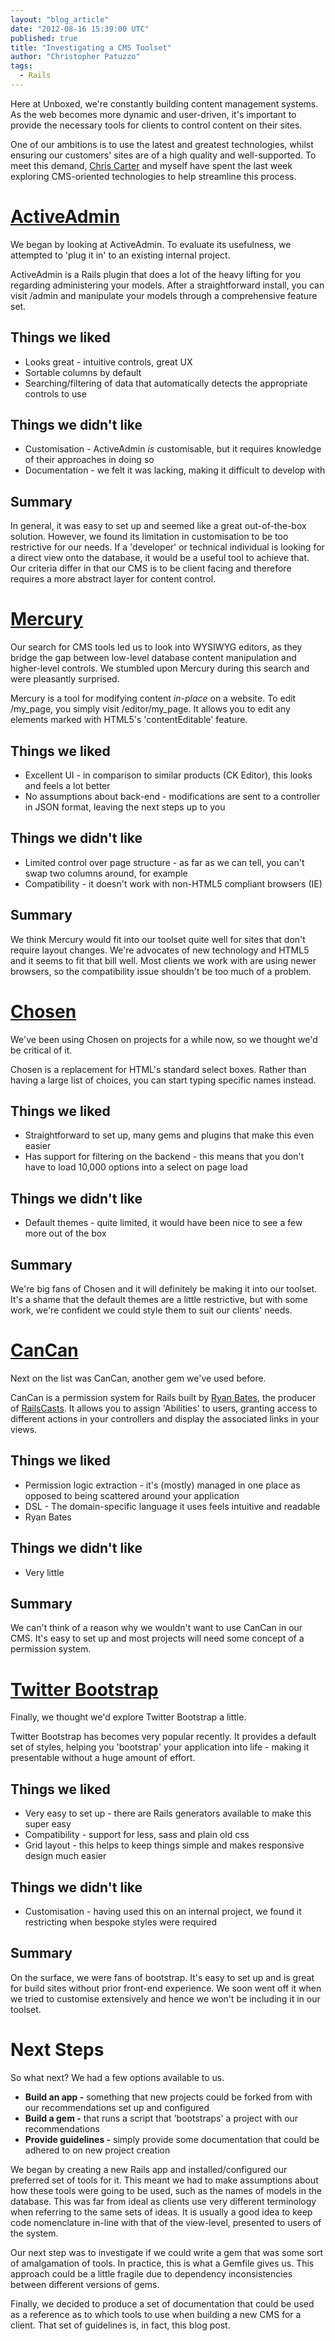 ```yaml
---
layout: "blog_article"
date: "2012-08-16 15:39:00 UTC"
published: true
title: "Investigating a CMS Toolset"
author: "Christopher Patuzzo"
tags:
  - Rails
---
```


Here at Unboxed, we're constantly building content management systems. As the web becomes more dynamic and user-driven, it's important to provide the necessary tools for clients to control content on their sites.

One of our ambitions is to use the latest and greatest technologies, whilst ensuring our customers' sites are of a high quality and well-supported. To meet this demand, [Chris Carter](http://www.unboxedconsulting.com/people/chris-carter) and myself have spent the last week exploring CMS-oriented technologies to help streamline this process.

# [ActiveAdmin](http://activeadmin.info/)

We began by looking at ActiveAdmin. To evaluate its usefulness, we attempted to 'plug it in' to an existing internal project.

ActiveAdmin is a Rails plugin that does a lot of the heavy lifting for you regarding administering your models. After a straightforward install, you can visit /admin and manipulate your models through a comprehensive feature set.

## Things we liked

* Looks great - intuitive controls, great UX
* Sortable columns by default
* Searching/filtering of data that automatically detects the appropriate controls to use

## Things we didn't like

* Customisation - ActiveAdmin *is* customisable, but it requires knowledge of their approaches in doing so
* Documentation - we felt it was lacking, making it difficult to develop with

## Summary

In general, it was easy to set up and seemed like a great out-of-the-box solution. However, we found its limitation in customisation to be too restrictive for our needs. If a 'developer' or technical individual is looking for a direct view onto the database, it would be a useful tool to achieve that. Our criteria differ in that our CMS is to be client facing and therefore requires a more abstract layer for content control.

# [Mercury](http://jejacks0n.github.com/mercury/)

Our search for CMS tools led us to look into WYSIWYG editors, as they bridge the gap between low-level database content manipulation and higher-level controls. We stumbled upon Mercury during this search and were pleasantly surprised.

Mercury is a tool for modifying content *in-place* on a website. To edit /my_page, you simply visit /editor/my_page. It allows you to edit any elements marked with HTML5's 'contentEditable' feature.

## Things we liked

* Excellent UI - in comparison to similar products (CK Editor), this looks and feels a lot better
* No assumptions about back-end - modifications are sent to a controller in JSON format, leaving the next steps up to you

## Things we didn't like

* Limited control over page structure - as far as we can tell, you can't swap two columns around, for example
* Compatibility - it doesn't work with non-HTML5 compliant browsers (IE)

## Summary

We think Mercury would fit into our toolset quite well for sites that don't require layout changes. We're advocates of new technology and HTML5 and it seems to fit that bill well. Most clients we work with are using newer browsers, so the compatibility issue shouldn't be too much of a problem.

# [Chosen](http://harvesthq.github.com/chosen/)

We've been using Chosen on projects for a while now, so we thought we'd be critical of it.

Chosen is a replacement for HTML's standard select boxes. Rather than having a large list of choices, you can start typing specific names instead.

## Things we liked

* Straightforward to set up, many gems and plugins that make this even easier
* Has support for filtering on the backend - this means that you don't have to load 10,000 options into a select on page load

## Things we didn't like

* Default themes - quite limited, it would have been nice to see a few more out of the box

## Summary

We're big fans of Chosen and it will definitely be making it into our toolset. It's a shame that the default themes are a little restrictive, but with some work, we're confident we could style them to suit our clients' needs.

# [CanCan](https://github.com/ryanb/cancan/)

Next on the list was CanCan, another gem we've used before.

CanCan is a permission system for Rails built by [Ryan Bates](https://twitter.com/rbates), the producer of [RailsCasts](http://railscasts.com/about). It allows you to assign 'Abilities' to users, granting access to different actions in your controllers and display the associated links in your views.

## Things we liked

* Permission logic extraction - it's (mostly) managed in one place as opposed to being scattered around your application
* DSL - The domain-specific language it uses feels intuitive and readable
* Ryan Bates

## Things we didn't like

* Very little

## Summary

We can't think of a reason why we wouldn't want to use CanCan in our CMS. It's easy to set up and most projects will need some concept of a permission system.

# [Twitter Bootstrap](http://twitter.github.com/bootstrap/)

Finally, we thought we'd explore Twitter Bootstrap a little.

Twitter Bootstrap has becomes very popular recently. It provides a default set of styles, helping you 'bootstrap' your application into life - making it presentable without a huge amount of effort.

## Things we liked

* Very easy to set up - there are Rails generators available to make this super easy
* Compatibility - support for less, sass and plain old css
* Grid layout - this helps to keep things simple and makes responsive design much easier

## Things we didn't like

* Customisation - having used this on an internal project, we found it restricting when bespoke styles were required

## Summary

On the surface, we were fans of bootstrap. It's easy to set up and is great for build sites without prior front-end experience. We soon went off it when we tried to customise extensively and hence we won't be including it in our toolset.

# Next Steps

So what next? We had a few options available to us.

* **Build an app -** something that new projects could be forked from with our recommendations set up and configured
* **Build a gem -** that runs a script that 'bootstraps' a project with our recommendations
* **Provide guidelines -** simply provide some documentation that could be adhered to on new project creation

We began by creating a new Rails app and installed/configured our preferred set of tools for it. This meant we had to make assumptions about how these tools were going to be used, such as the names of models in the database. This was far from ideal as clients use very different terminology when referring to the same sets of ideas. It is usually a good idea to keep code nomenclature in-line with that of the view-level, presented to users of the system.

Our next step was to investigate if we could write a gem that was some sort of amalgamation of tools. In practice, this is what a Gemfile gives us. This approach could be a little fragile due to dependency inconsistencies between different versions of gems.

Finally, we decided to produce a set of documentation that could be used as a reference as to which tools to use when building a new CMS for a client. That set of guidelines is, in fact, this blog post.
